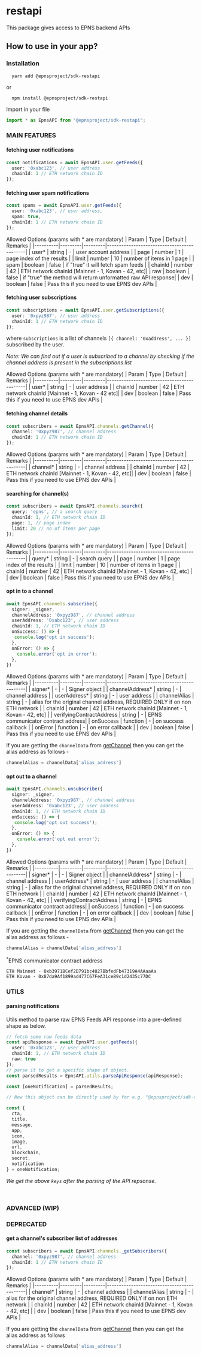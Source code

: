# restapi
This package gives access to EPNS backend APIs

## How to use in your app?

### Installation
```
  yarn add @epnsproject/sdk-restapi
```
  or
```
  npm install @epnsproject/sdk-restapi  
```
Import in your file
```typescript
import * as EpnsAPI from "@epnsproject/sdk-restapi";
```

### MAIN FEATURES

#### **fetching user notifications**
```typescript
const notifications = await EpnsAPI.user.getFeeds({
  user: '0xabc123', // user address
  chainId: 1 // ETH network chain ID
});
```

#### **fetching user spam notifications**
```typescript
const spams = await EpnsAPI.user.getFeeds({
  user: '0xabc123', // user address,
  spam: true,
  chainId: 1 // ETH network chain ID
});
```

Allowed Options (params with * are mandatory)
| Param    | Type    | Default | Remarks                                    |
|----------|---------|---------|--------------------------------------------|
| user*    | string  | -       | user account address                       |
| page     | number  | 1       | page index of the results                  |
| limit    | number  | 10      | number of items in 1 page                  |
| spam     | boolean  | false   | if "true" it will fetch spam feeds         |
| chainId  | number  | 42      | ETH network chainId [Mainnet - 1, Kovan - 42, etc]|
| raw      | boolean  | false      | if "true" the method will return unformatted raw API response|
| dev      | boolean | false   | Pass this if you need to use EPNS dev APIs |

#### **fetching user subscriptions**
```typescript
const subscriptions = await EpnsAPI.user.getSubscriptions({
  user: '0xpyz987', // user address
  chainId: 1 // ETH network chain ID
});
```

where `subscriptions` is a list of channels `[{ channel: '0xaddress', ... }]` subscribed by the user.

*Note: We can find out if a user is subscribed to a channel by checking if the channel address is present in the subscriptions list*

Allowed Options (params with * are mandatory)
| Param    | Type    | Default | Remarks                                    |
|----------|---------|---------|--------------------------------------------|
| user*    | string  | -       | user address                       |
| chainId  | number  | 42      | ETH network chainId [Mainnet - 1, Kovan - 42 etc]|
| dev      | boolean | false   | Pass this if you need to use EPNS dev APIs |


#### **fetching channel details**
```typescript
const subscribers = await EpnsAPI.channels.getChannel({
  channel: '0xpyz987', // channel address
  chainId: 1 // ETH network chain ID
});
```

Allowed Options (params with * are mandatory)
| Param    | Type    | Default | Remarks                                    |
|----------|---------|---------|--------------------------------------------|
| channel*    | string  | -       | channel address                       |
| chainId  | number  | 42      | ETH network chainId [Mainnet - 1, Kovan - 42, etc]|
| dev      | boolean | false   | Pass this if you need to use EPNS dev APIs |


#### **searching for channel(s)**
```typescript
const subscribers = await EpnsAPI.channels.search({
  query: 'epns', // a search query
  chainId: 1, // ETH network chain ID
  page: 1, // page index
  limit: 20 // no of items per page
});
```

Allowed Options (params with * are mandatory)
| Param    | Type    | Default | Remarks                                    |
|----------|---------|---------|--------------------------------------------|
| query*    | string  | -       | search query                              |
| page     | number  | 1       | page index of the results                  |
| limit    | number  | 10      | number of items in 1 page                  |
| chainId  | number  | 42      | ETH network chainId [Mainnet - 1, Kovan - 42, etc]                       |
| dev      | boolean | false   | Pass this if you need to use EPNS dev APIs |


#### **opt in to a channel**
```typescript
await EpnsAPI.channels.subscribe({
  signer: _signer,
  channelAddress: '0xpyz987', // channel address
  userAddress: '0xabc123', // user address
  chainId: 1, // ETH network chain ID
  onSuccess: () => {
   console.log('opt in success');
  },
  onError: () => {
    console.error('opt in error');
  },
})
```

Allowed Options (params with * are mandatory)
| Param    | Type    | Default | Remarks                                    |
|----------|---------|---------|--------------------------------------------|
| signer*    | -  | -       | Signer object                       |
| channelAddress*    | string  | -       | channel address                       |
| userAddress*    | string  | -       | user address                       |
| channelAlias | string | - |  alias for the original channel address, REQUIRED ONLY if on non ETH network      |
| chainId  | number  | 42      | ETH network chainId [Mainnet - 1, Kovan - 42, etc]                       |
| verifyingContractAddress      | string | - | EPNS communicator contract address|
| onSuccess      | function | -   | on success callback |
| onError      | function | -   | on error callback |
| dev      | boolean | false   | Pass this if you need to use EPNS dev APIs |


If you are getting the `channelData` from [getChannel](#fetching-channel-details) then you can get the alias address as follows -
```typescript
channelAlias = channelData['alias_address']
```

#### **opt out to a channel**
```typescript
await EpnsAPI.channels.unsubscribe({
  signer: _signer,
  channelAddress: '0xpyz987', // channel address
  userAddress: '0xabc123', // user address
  chainId: 1, // ETH network chain ID
  onSuccess: () => {
   console.log('opt out success');
  },
  onError: () => {
    console.error('opt out error');
  },
})
```
Allowed Options (params with * are mandatory)
| Param    | Type    | Default | Remarks                                    |
|----------|---------|---------|--------------------------------------------|
| signer*    | -  | -       | Signer object                       |
| channelAddress*    | string  | -       | channel address                       |
| userAddress*    | string  | -       | user address                       |
| channelAlias | string | - |  alias for the original channel address, REQUIRED ONLY if on non ETH network      |
| chainId  | number  | 42      | ETH network chainId [Mainnet - 1, Kovan - 42, etc]                       |
| verifyingContractAddress      | string | - | EPNS communicator contract address|
| onSuccess      | function | -   | on success callback |
| onError      | function | -   | on error callback |
| dev      | boolean | false   | Pass this if you need to use EPNS dev APIs |

If you are getting the `channelData` from [getChannel](#fetching-channel-details) then you can get the alias address as follows -
```typescript
channelAlias = channelData['alias_address']
```


<sup>*</sup>EPNS communicator contract address
```
ETH Mainnet - 0xb3971BCef2D791bc4027BbfedFb47319A4AAaaAa
ETH Kovan - 0x87da9Af1899ad477C67FeA31ce89c1d2435c77DC
```


### UTILS
#### **parsing notifications**
Utils method to parse raw EPNS Feeds API response into a pre-defined shape as below.
```typescript
// fetch some raw feeds data
const apiResponse = await EpnsAPI.user.getFeeds({
  user: '0xabc123', // user address
  chainId: 1, // ETH network chain ID
  raw: true
});
// parse it to get a specific shape of object.
const parsedResults = EpnsAPI.utils.parseApiResponse(apiResponse);

const [oneNotification] = parsedResults;

// Now this object can be directly used by for e.g. "@epnsproject/sdk-uiweb"  NotificationItem component as props.

const {
  cta,
  title,
  message,
  app,
  icon,
  image,
  url,
  blockchain,
  secret,
  notification
} = oneNotification;

```
*We get the above `keys` after the parsing of the API repsonse.*

<br />


### ADVANCED (WIP)


### DEPRECATED

#### **get a channel's subscriber list of addresses**
```typescript
const subscribers = await EpnsAPI.channels._getSubscribers({
  channel: '0xpyz987', // channel address
  chainId: 1 // ETH network chain ID
});
```

Allowed Options (params with * are mandatory)
| Param    | Type    | Default | Remarks                                    |
|----------|---------|---------|--------------------------------------------|
| channel*    | string  | -       | channel address                       |
| channelAlias | string | - |  alias for the original channel address, REQUIRED ONLY if on non ETH network      |
| chainId  | number  | 42      | ETH network chainId [Mainnet - 1, Kovan - 42, etc]                       |
| dev      | boolean | false   | Pass this if you need to use EPNS dev APIs |


If you are getting the `channelData` from [getChannel](#fetching-channel-details) then you can get the alias address as follows
```typescript
channelAlias = channelData['alias_address']
```

